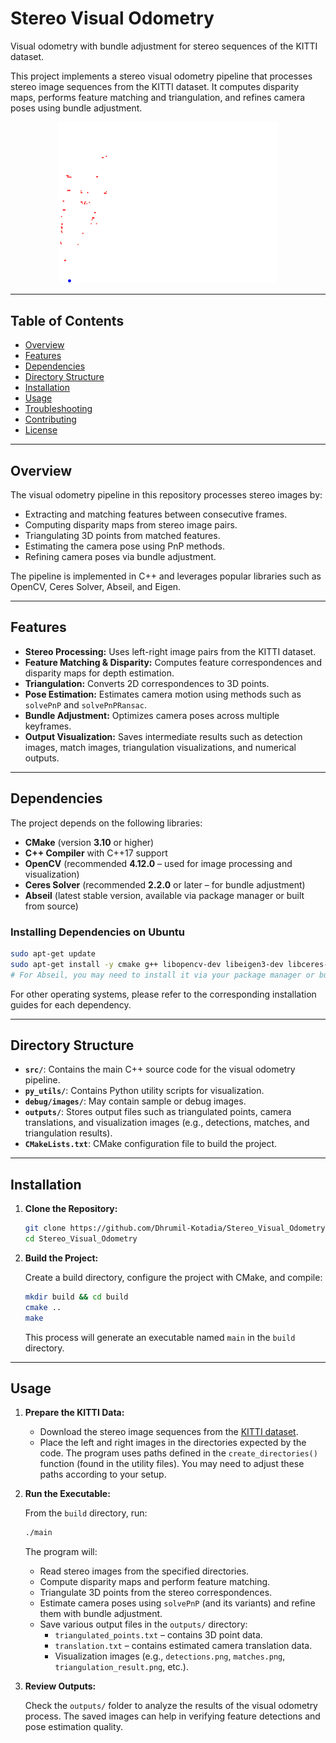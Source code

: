 # Stereo Visual Odometry

Visual odometry with bundle adjustment for stereo sequences of the KITTI dataset.

This project implements a stereo visual odometry pipeline that processes stereo image sequences from the KITTI dataset. It computes disparity maps, performs feature matching and triangulation, and refines camera poses using bundle adjustment.

<p align="center">
 <img src="outputs/odometry.gif" width = "350"/>
</p>

---

## Table of Contents

- [Overview](#overview)
- [Features](#features)
- [Dependencies](#dependencies)
- [Directory Structure](#directory-structure)
- [Installation](#installation)
- [Usage](#usage)
- [Troubleshooting](#troubleshooting)
- [Contributing](#contributing)
- [License](#license)

---

## Overview

The visual odometry pipeline in this repository processes stereo images by:
- Extracting and matching features between consecutive frames.
- Computing disparity maps from stereo image pairs.
- Triangulating 3D points from matched features.
- Estimating the camera pose using PnP methods.
- Refining camera poses via bundle adjustment.

The pipeline is implemented in C++ and leverages popular libraries such as OpenCV, Ceres Solver, Abseil, and Eigen.

---

## Features

- **Stereo Processing:** Uses left-right image pairs from the KITTI dataset.
- **Feature Matching & Disparity:** Computes feature correspondences and disparity maps for depth estimation.
- **Triangulation:** Converts 2D correspondences to 3D points.
- **Pose Estimation:** Estimates camera motion using methods such as `solvePnP` and `solvePnPRansac`.
- **Bundle Adjustment:** Optimizes camera poses across multiple keyframes.
- **Output Visualization:** Saves intermediate results such as detection images, match images, triangulation visualizations, and numerical outputs.

---

## Dependencies

The project depends on the following libraries:

- **CMake** (version **3.10** or higher)
- **C++ Compiler** with C++17 support
- **OpenCV** (recommended **4.12.0** – used for image processing and visualization)
- **Ceres Solver** (recommended **2.2.0** or later – for bundle adjustment)
- **Abseil** (latest stable version, available via package manager or built from source)

### Installing Dependencies on Ubuntu

```bash
sudo apt-get update
sudo apt-get install -y cmake g++ libopencv-dev libeigen3-dev libceres-dev libgtest-dev
# For Abseil, you may need to install it via your package manager or build from source.
```

For other operating systems, please refer to the corresponding installation guides for each dependency.

---

## Directory Structure

- **`src/`**: Contains the main C++ source code for the visual odometry pipeline.
- **`py_utils/`**: Contains Python utility scripts for visualization.
- **`debug/images/`**: May contain sample or debug images.
- **`outputs/`**: Stores output files such as triangulated points, camera translations, and visualization images (e.g., detections, matches, and triangulation results).
- **`CMakeLists.txt`**: CMake configuration file to build the project.

---

## Installation

1. **Clone the Repository:**

   ```bash
   git clone https://github.com/Dhrumil-Kotadia/Stereo_Visual_Odometry.git
   cd Stereo_Visual_Odometry
   ```

2. **Build the Project:**

   Create a build directory, configure the project with CMake, and compile:

   ```bash
   mkdir build && cd build
   cmake ..
   make
   ```

   This process will generate an executable named `main` in the `build` directory.

---

## Usage

1. **Prepare the KITTI Data:**

   - Download the stereo image sequences from the [KITTI dataset](http://www.cvlibs.net/datasets/kitti/).
   - Place the left and right images in the directories expected by the code. The program uses paths defined in the `create_directories()` function (found in the utility files). You may need to adjust these paths according to your setup.

2. **Run the Executable:**

   From the `build` directory, run:

   ```bash
   ./main
   ```

   The program will:
   - Read stereo images from the specified directories.
   - Compute disparity maps and perform feature matching.
   - Triangulate 3D points from the stereo correspondences.
   - Estimate camera poses using `solvePnP` (and its variants) and refine them with bundle adjustment.
   - Save various output files in the `outputs/` directory:
     - `triangulated_points.txt` – contains 3D point data.
     - `translation.txt` – contains estimated camera translation data.
     - Visualization images (e.g., `detections.png`, `matches.png`, `triangulation_result.png`, etc.).

3. **Review Outputs:**

   Check the `outputs/` folder to analyze the results of the visual odometry process. The saved images can help in verifying feature detections and pose estimation quality.